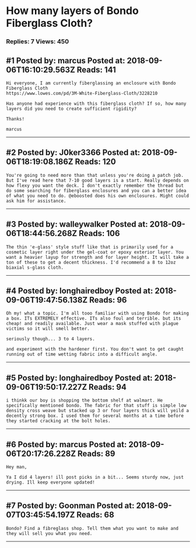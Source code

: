 # How many layers of Bondo Fiberglass Cloth?

### Replies: 7 Views: 450

## \#1 Posted by: marcus Posted at: 2018-09-06T16:10:29.563Z Reads: 141

```
Hi everyone, I am currently fiberglassing an enclosure with Bondo Fiberglass Cloth
https://www.lowes.com/pd/3M-White-Fiberglass-Cloth/3228210

Has anyone had experience with this fiberglass cloth? If so, how many layers did you need to create sufficient rigidity?

Thanks!

marcus
```

---
## \#2 Posted by: J0ker3366 Posted at: 2018-09-06T18:19:08.186Z Reads: 120

```
You're going to need more than that unless you're doing a patch job. But I've read here that 7-10 good layers is a start. Really depends on how flexy you want the deck. I don't exactly remember the thread but do some searching for fiberglass enclosures and you can a better idea of what you need to do. @eboosted does his own enclosures. Might could ask him for assistance.
```

---
## \#3 Posted by: walleywalker Posted at: 2018-09-06T18:44:56.268Z Reads: 106

```
The thin 'e-glass' style stuff like that is primarily used for a cosmetic layer right under the gel-coat or epoxy exterior layer. You want a heavier layup for strength and for layer height. It will take a ton of these to get a decent thickness. I'd recommend a 8 to 12oz biaxial s-glass cloth.
```

---
## \#4 Posted by: longhairedboy Posted at: 2018-09-06T19:47:56.138Z Reads: 96

```
Oh my! what a topic. I'm all tooo familiar with using Bondo for making a box. ITs EXTREMELY effective. ITs also foul and terrible. but its cheap! and readily available. Just wear a mask stuffed with plague victims so it will smell better. 

seriously though... 3 to 4 layers.

and experiment with the hardener first. You don't want to get caught running out of time wetting fabric into a difficult angle.
```

---
## \#5 Posted by: longhairedboy Posted at: 2018-09-06T19:50:17.227Z Reads: 94

```
i thinkk our boy is shopping the bottom shelf at walmart. He specifically mentioned bondo. The fabric for that stuff is simple low density cross weave but stacked up 3 or four layers thick will yeild a decently strong box. I used them for several months at a time before they started cracking at the bolt holes.
```

---
## \#6 Posted by: marcus Posted at: 2018-09-06T20:17:26.228Z Reads: 89

```
Hey man, 

Ya I did 4 layers! ill post picks in a bit... Seems sturdy now, just drying. Ill keep everyone updated!
```

---
## \#7 Posted by: Goonman Posted at: 2018-09-07T03:45:54.197Z Reads: 68

```
Bondo? Find a fibreglass shop. Tell them what you want to make and they will sell you what you need.
```

---
